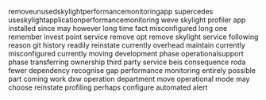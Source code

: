 removeunusedskylightperformancemonitoringapp supercedes useskylightapplicationperformancemonitoring weve skylight profiler app installed since may however long time fact misconfigured long one remember invest point service remove opt remove skylight service following reason git history readily reinstate currently overhead maintain currently misconfigured currently moving development phase operationalsupport phase transferring ownership third party service beis consequence roda fewer dependency recognise gap performance monitoring entirely possible part coming work dxw operation department move operational mode may choose reinstate profiling perhaps configure automated alert